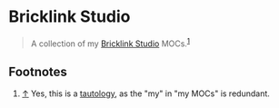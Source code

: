 # Bricklink Studio
> A collection of my [Bricklink Studio](https://www.bricklink.com/v3/studio/my_studio.page) MOCs.<sup id="footnote-1-ref-1">[1](#footnote-1)</sup>

## Footnotes
1. [↑](#footnote-1-ref-1) Yes, this is a [tautology](https://em.wiktionary.org/wiki/tautology), as the "my" in "my MOCs" is redundant.
